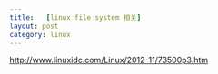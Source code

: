 ```yaml
---
title:   [linux file system 相关]
layout: post
category: linux
---
```

http://www.linuxidc.com/Linux/2012-11/73500p3.htm
